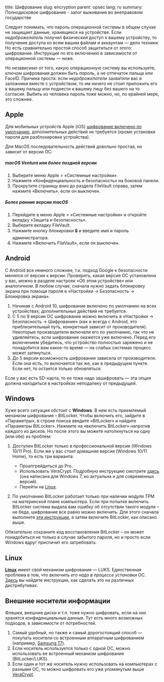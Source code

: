 title: Шифрование
slug: encryption
parent: opsec
lang: ru
summary: Полнодисковое шифрование - залог выживания во внеправовом государстве

Следует понимать, что пароль операционной системы в общем случае не защищает данные, хранящиеся на устройстве. Если *недоброжелатель* получил физический доступ к вашему устройству, то получение доступа ко всем вашим файлам и аккаунтам — дело техники. Но есть сравнительно простой способ защититься от этого: шифрование. Инструкция по его включению в зависимости от операционной системы — ниже.

Но независимо от того, какую операционную систему вы используете, ключом шифрования должен быть *пароль*, а не отпечаток пальца или FaceID. Причина проста: если *недоброжелатели* захватили вас в заложники вместе с устройством, то им ничего не стоит приложить его к вашему пальцу или поднести к вашему лицу без вашего на то согласия. Выбить из человека пароль тоже можно, но, по крайней мере, это сложнее.

## Apple

Для мобильных устройств Apple (iOS) [шифрование включено по умолчанию](https://support.apple.com/ru-ru/guide/security/sece3bee0835/web), дополнительных действий не требуется (кроме установки пароля для разблокировки устройства).

Для MacOS последовательность действий довольно простая, но зависит от версии ОС:

##### macOS Ventura или более поздней версии

1. Выберите меню Apple > «Системные настройки».
2. Нажмите «Конфиденциальность и безопасность» на боковой панели.
3. Прокрутите страницу вниз до раздела FileVault справа, затем нажмите «Включить», если он выключен.

##### Более ранние версии macOS

1. Перейдите в меню Apple > «Системные настройки» и откройте вкладку «Защита и безопасность».
2. Выберите вкладку FileVault.
3. Нажмите кнопку блокировки 🔒 и введите имя и пароль администратора.
4. Нажмите «Включить FileVault», если он выключен.

## Android

С Android все немного сложнее, т.к. подход Google к безопасности менялся от версии к версии. Проверить, какая версия ОС установлена у вас, можно в разделе настроек «Об этом устройстве» или аналогичном. В любом случае, сначала нужно задать блокировку экрана при помощи пароля в «Настройки → Безопасность → Блокировка экрана».

1. Начиная с Android 10, шифрование включено по умолчанию на всех устройствах; дополнительных действий не требуется.
2. С 5 по 9 версии ОС шифрование можно включить в «Настройки → Безопасность → Шифрование» (как и всегда с Android, это приблизительный путь, конкретный зависит от производителя). Некоторые производители включали его по умолчанию, так что не удивляйтесь, если шифрование окажется уже включено. Перед его включением убедитесь, что устройство полностью заряжено и не понадобится вам какое-то время — на слабых системах процесс может затянуться.
3. До 5 версии возможность шифрования зависела от производителя. Если она есть, то включается так же, как в предыдущем пункте. Если нет, то остается только обновляться.

Если у вас есть SD-карта, то ее тоже надо зашифровать — эта опция должна находиться в настройках неподалеку от предыдущей.

## Windows

Хуже всего ситуация обстоит с **Windows**. В нем есть приемлемый механизм шифрования – BitLocker. Чтобы включить его, зайдите в «Параметры», в строке поиска введите «BitLocker» и найдите «Параметры BitLocker». Нажмите на «включить BitLocker» напротив каждого из дисков. Но после этого вы можете натолкнуться на одну (или обе) из проблем:

1. Доступен BitLocker только в профессиональной версии (Windows 10/11 Pro). Если же у вас стоит домашняя версия (Windows 10/11 Home), то есть три варианта:

    - Проапгрейдиться до Pro.
    - Использовать VeraCrypt. Подробную инструкцию смотрите [здесь](/pages/veracrypt.html) (она написана для Windows 7, но актуальна и для современных версий).
    - Перейти на [Linux](/pages/linux.html).
   
2. По умолчанию BitLocker работает только при наличии модуля TPM на материнской плане компьютера. Если при попытке включить BitLocker система выдала вам ошибку об отсутствии такого модуля – не беда, шифрование все равно можно включить. Для этого сначала выполните [эти инструкции](/pages/bitlocker.html), а затем включите BitLocker, как описано выше.

Обязательно сохраните код восстановления BitLocker – он может понадобиться не только в случае забытого пароля, но и просто если Windows вдруг приспичит его затребовать.

## Linux

**[Linux](/pages/linux.html)** имеет свой механизм шифрования — LUKS. Единственная проблема в том, что *включить его надо в процессе установки* ОС. [Здесь](/pages/luks.html) вы найдете инструкции, как сделать это на различных дистрибутивах.

## Внешние носители информации

Флешки, внешние диски и т.п. тоже нужно шифровать, если на них хранятся конфиденциальные данные. Тут есть много возможных подходов, в зависимости от потребностей.

1. Самый удобный, но также и самый дорогостоящий способ — покупать носители со встроенным аппаратным шифрованием (например, [Samsung T7](https://www.samsung.com/semiconductor/minisite/ssd/product/portable/t7/)).
2. Если носитель используется только с одной ОС, можно использовать ее встроенный механизм шифрования (BitLocker/LUKS).
3. Если один и тот же носитель нужно использовать на компьютерах с разными ОС, то можно шифровать его уже упомянутым выше [VeraCrypt](https://veracrypt.ru/veracrypt-shifrovanie-fleshki-windows7/).

